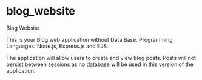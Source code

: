 # blog_website
Blog Website

This is your Blog web application without Data Base.
Programming Languages: Node.js, Express.js and EJS.

The application will allow users to create and view blog posts. Posts will not persist between sessions as no database will be used in this version of the application.
